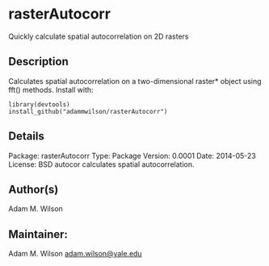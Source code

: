 rasterAutocorr
====

Quickly calculate spatial autocorrelation on 2D rasters

## Description
Calculates spatial autocorrelation on a two-dimensional raster* object using fft() methods. Install with: 
```
library(devtools) 
install_github("adammwilson/rasterAutocorr")
```

## Details

Package:	 rasterAutocorr
Type:	 Package
Version:	 0.0001
Date:	 2014-05-23
License:	 BSD
autocor calculates spatial autocorrelation.

## Author(s)

Adam M. Wilson

## Maintainer: 

Adam M. Wilson <adam.wilson@yale.edu>